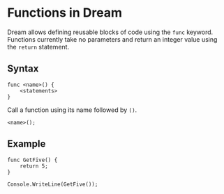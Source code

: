 # Functions in Dream

Dream allows defining reusable blocks of code using the `func` keyword. Functions currently take no parameters and return an integer value using the `return` statement.

## Syntax

```
func <name>() {
    <statements>
}
```

Call a function using its name followed by `()`.

```
<name>();
```

## Example

```dream
func GetFive() {
    return 5;
}

Console.WriteLine(GetFive());
```
